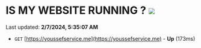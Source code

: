 # IS MY WEBSITE RUNNING ? [![](https://img.shields.io/static/v1?label=Sponsor&message=%E2%9D%A4&logo=GitHub&color=%23fe8e86)](https://github.com/sponsors/<username>)

Last updated: **2/7/2024, 5:35:07 AM**

- `GET` [https://youssefservice.me](https://youssefservice.me) - **Up** (173ms)
